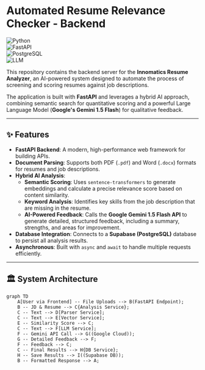 # Automated Resume Relevance Checker - Backend  

![Python](https://img.shields.io/badge/python-3.10+-blue.svg)  
![FastAPI](https://img.shields.io/badge/FastAPI-Framework-brightgreen.svg)  
![PostgreSQL](https://img.shields.io/badge/PostgreSQL-Supabase-blue.svg)  
![LLM](https://img.shields.io/badge/LLM-Gemini%201.5%20Flash-orange.svg)  

This repository contains the backend server for the **Innomatics Resume Analyzer**, an AI-powered system designed to automate the process of screening and scoring resumes against job descriptions.  

The application is built with **FastAPI** and leverages a hybrid AI approach, combining semantic search for quantitative scoring and a powerful Large Language Model (**Google's Gemini 1.5 Flash**) for qualitative feedback.  

---

## ✨ Features  

- **FastAPI Backend**: A modern, high-performance web framework for building APIs.  
- **Document Parsing**: Supports both PDF (`.pdf`) and Word (`.docx`) formats for resumes and job descriptions.  
- **Hybrid AI Analysis**:
  - **Semantic Scoring**: Uses `sentence-transformers` to generate embeddings and calculate a precise relevance score based on content similarity.  
  - **Keyword Analysis**: Identifies key skills from the job description that are missing in the resume.  
  - **AI-Powered Feedback**: Calls the **Google Gemini 1.5 Flash API** to generate detailed, structured feedback, including a summary, strengths, and areas for improvement.  
- **Database Integration**: Connects to a **Supabase (PostgreSQL)** database to persist all analysis results.  
- **Asynchronous**: Built with `async` and `await` to handle multiple requests efficiently.  

---

## 🏛️ System Architecture  

```mermaid
graph TD
    A[User via Frontend] -- File Uploads --> B(FastAPI Endpoint);
    B -- JD & Resume --> C{Analysis Service};
    C -- Text --> D[Parser Service];
    C -- Text --> E[Vector Service];
    E -- Similarity Score --> C;
    C -- Text --> F[LLM Service];
    F -- Gemini API Call --> G((Google Cloud));
    G -- Detailed Feedback --> F;
    F -- Feedback --> C;
    C -- Final Results --> H{DB Service};
    H -- Save Results --> I((Supabase DB));
    B -- Formatted Response --> A;
